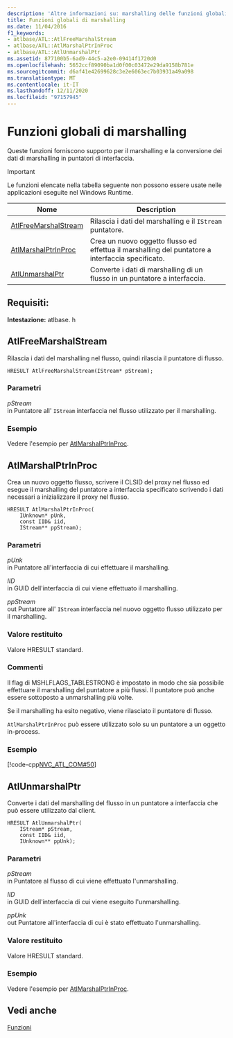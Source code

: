 ```yaml
---
description: 'Altre informazioni su: marshalling delle funzioni globali'
title: Funzioni globali di marshalling
ms.date: 11/04/2016
f1_keywords:
- atlbase/ATL::AtlFreeMarshalStream
- atlbase/ATL::AtlMarshalPtrInProc
- atlbase/ATL::AtlUnmarshalPtr
ms.assetid: 877100b5-6ad9-44c5-a2e0-09414f1720d0
ms.openlocfilehash: 5652ccf89090ba1d0f00c03472e29da9158b781e
ms.sourcegitcommit: d6af41e42699628c3e2e6063ec7b03931a49a098
ms.translationtype: MT
ms.contentlocale: it-IT
ms.lasthandoff: 12/11/2020
ms.locfileid: "97157945"
---
```

# <a name="marshaling-global-functions"></a>Funzioni globali di marshalling

Queste funzioni forniscono supporto per il marshalling e la conversione dei dati di marshalling in puntatori di interfaccia.

> [!IMPORTANT]
> Le funzioni elencate nella tabella seguente non possono essere usate nelle applicazioni eseguite nel Windows Runtime.

|Nome|Description|
|-|-|
|[AtlFreeMarshalStream](#atlfreemarshalstream)|Rilascia i dati del marshalling e il `IStream` puntatore.|
|[AtlMarshalPtrInProc](#atlmarshalptrinproc)|Crea un nuovo oggetto flusso ed effettua il marshalling del puntatore a interfaccia specificato.|
|[AtlUnmarshalPtr](#atlunmarshalptr)|Converte i dati di marshalling di un flusso in un puntatore a interfaccia.|

## <a name="requirements"></a>Requisiti:

**Intestazione:** atlbase. h

## <a name="atlfreemarshalstream"></a><a name="atlfreemarshalstream"></a> AtlFreeMarshalStream

Rilascia i dati del marshalling nel flusso, quindi rilascia il puntatore di flusso.

```
HRESULT AtlFreeMarshalStream(IStream* pStream);
```

### <a name="parameters"></a>Parametri

*pStream*<br/>
in Puntatore all' `IStream` interfaccia nel flusso utilizzato per il marshalling.

### <a name="example"></a>Esempio

Vedere l'esempio per [AtlMarshalPtrInProc](#atlmarshalptrinproc).

## <a name="atlmarshalptrinproc"></a><a name="atlmarshalptrinproc"></a> AtlMarshalPtrInProc

Crea un nuovo oggetto flusso, scrivere il CLSID del proxy nel flusso ed esegue il marshalling del puntatore a interfaccia specificato scrivendo i dati necessari a inizializzare il proxy nel flusso.

```
HRESULT AtlMarshalPtrInProc(
    IUnknown* pUnk,
    const IID& iid,
    IStream** ppStream);
```

### <a name="parameters"></a>Parametri

*pUnk*<br/>
in Puntatore all'interfaccia di cui effettuare il marshalling.

*IID*<br/>
in GUID dell'interfaccia di cui viene effettuato il marshalling.

*ppStream*<br/>
out Puntatore all' `IStream` interfaccia nel nuovo oggetto flusso utilizzato per il marshalling.

### <a name="return-value"></a>Valore restituito

Valore HRESULT standard.

### <a name="remarks"></a>Commenti

Il flag di MSHLFLAGS_TABLESTRONG è impostato in modo che sia possibile effettuare il marshalling del puntatore a più flussi. Il puntatore può anche essere sottoposto a unmarshalling più volte.

Se il marshalling ha esito negativo, viene rilasciato il puntatore di flusso.

`AtlMarshalPtrInProc` può essere utilizzato solo su un puntatore a un oggetto in-process.

### <a name="example"></a>Esempio

[!code-cpp[NVC_ATL_COM#50](../../atl/codesnippet/cpp/marshaling-global-functions_1.cpp)]

## <a name="atlunmarshalptr"></a><a name="atlunmarshalptr"></a> AtlUnmarshalPtr

Converte i dati del marshalling del flusso in un puntatore a interfaccia che può essere utilizzato dal client.

```
HRESULT AtlUnmarshalPtr(
    IStream* pStream,
    const IID& iid,
    IUnknown** ppUnk);
```

### <a name="parameters"></a>Parametri

*pStream*<br/>
in Puntatore al flusso di cui viene effettuato l'unmarshalling.

*IID*<br/>
in GUID dell'interfaccia di cui viene eseguito l'unmarshalling.

*ppUnk*<br/>
out Puntatore all'interfaccia di cui è stato effettuato l'unmarshalling.

### <a name="return-value"></a>Valore restituito

Valore HRESULT standard.

### <a name="example"></a>Esempio

Vedere l'esempio per [AtlMarshalPtrInProc](#atlmarshalptrinproc).

## <a name="see-also"></a>Vedi anche

[Funzioni](../../atl/reference/atl-functions.md)
